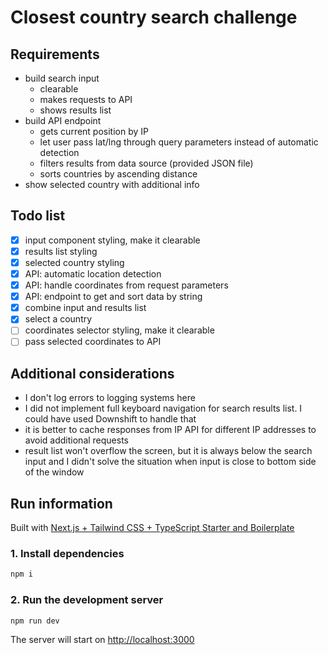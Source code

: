 # Closest country search challenge

## Requirements

- build search input
  - clearable
  - makes requests to API
  - shows results list
- build API endpoint
  - gets current position by IP
  - let user pass lat/lng through query parameters instead of automatic detection
  - filters results from data source (provided JSON file)
  - sorts countries by ascending distance
- show selected country with additional info

## Todo list

- [x] input component styling, make it clearable
- [x] results list styling
- [x] selected country styling
- [x] API: automatic location detection
- [x] API: handle coordinates from request parameters
- [x] API: endpoint to get and sort data by string
- [x] combine input and results list
- [x] select a country
- [ ] coordinates selector styling, make it clearable
- [ ] pass selected coordinates to API

## Additional considerations

- I don't log errors to logging systems here
- I did not implement full keyboard navigation for search results list. I could have used Downshift to handle that
- it is better to cache responses from IP API for different IP addresses to avoid additional requests
- result list won't overflow the screen, but it is always below the search input and I didn't solve the situation when input is close to bottom side of the window

## Run information

Built with [Next.js + Tailwind CSS + TypeScript Starter and Boilerplate](https://github.com/theodorusclarence/ts-nextjs-tailwind-starter)

### 1. Install dependencies

```bash
npm i
```

### 2. Run the development server

```bash
npm run dev
```

The server will start on [http://localhost:3000](http://localhost:3000)
